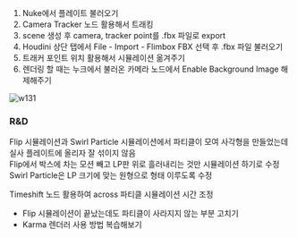 1. Nuke에서 플레이트 불러오기  
2. Camera Tracker 노드 활용해서 트래킹  
3. scene 생성 후 camera, tracker point를 .fbx 파일로 export
4. Houdini 상단 탭에서 File - Import - Flimbox FBX 선택 후 .fbx 파일 불러오기
5. 트래커 포인트 위치 활용해서 시뮬레이션 옮겨주기 
6. 렌더링 할 때는 누크에서 불러온 카메라 노드에서 Enable Background Image 해제해주기   


![w131](https://user-images.githubusercontent.com/90232599/146454236-05409667-76ca-4541-a4f7-b3dd41c02303.jpg)   

### R&D 
Flip 시뮬레이션과 Swirl Particle 시뮬레이션에서 파티클이 모여 사각형을 만들었는데 실사 플레이트에 올리자 잘 섞이지 않음    
Flip에서 박스에 차는 모션 빼고 LP판 위로 흘러내리는 것만 시뮬레이션 하기로 수정   
Swirl Particle은 LP 크기에 맞는 원형으로 형태 이루도록 수정    

Timeshift 노드 활용하여 across 파티클 시뮬레이션 시간 조정     


- Flip 시뮬레이션이 끝났는데도 파티클이 사라지지 않는 부분 고치기   
- Karma 렌더러 사용 방법 복습해보기    
